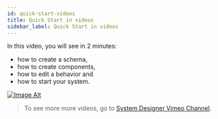 ```yaml
---
id: quick-start-videos
title: Quick Start in videos
sidebar_label: Quick Start in videos
---
```


In this video, you will see in 2 minutes:

* how to create a schema,
* how to create components,
* how to edit a behavior and
* how to start your system.

[![Image Alt](../../img/caps-video.png)](../videos/SystemDesigner.mp4)

>To see more more videos, go to [System Designer Vimeo Channel](https://vimeo.com/channels/1080596).